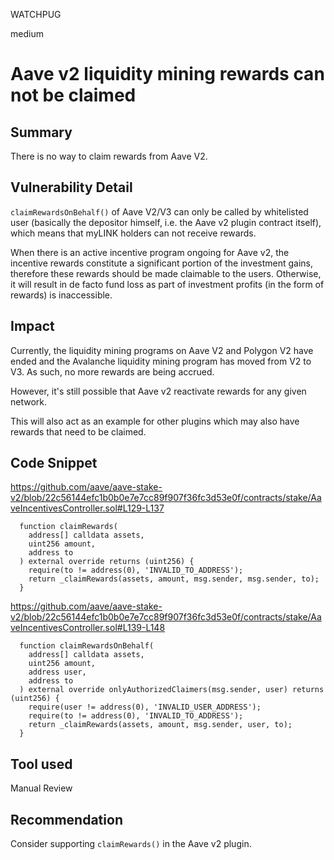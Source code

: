 WATCHPUG

medium

# Aave v2 liquidity mining rewards can not be claimed

## Summary

There is no way to claim rewards from Aave V2.

## Vulnerability Detail

`claimRewardsOnBehalf()` of Aave V2/V3 can only be called by whitelisted user (basically the depositor himself, i.e. the Aave v2 plugin contract itself), which means that myLINK holders can not receive rewards.

When there is an active incentive program ongoing for Aave v2, the incentive rewards constitute a significant portion of the investment gains, therefore these rewards should be made claimable to the users. Otherwise, it will result in de facto fund loss as part of investment profits (in the form of rewards) is inaccessible.

## Impact

Currently, the liquidity mining programs on Aave V2 and Polygon V2 have ended and the Avalanche liquidity mining program has moved from V2 to V3. As such, no more rewards are being accrued.

However, it's still possible that Aave v2 reactivate rewards for any given network.

This will also act as an example for other plugins which may also have rewards that need to be claimed.

## Code Snippet

https://github.com/aave/aave-stake-v2/blob/22c56144efc1b0b0e7e7cc89f907f36fc3d53e0f/contracts/stake/AaveIncentivesController.sol#L129-L137

```solidity
  function claimRewards(
    address[] calldata assets,
    uint256 amount,
    address to
  ) external override returns (uint256) {
    require(to != address(0), 'INVALID_TO_ADDRESS');
    return _claimRewards(assets, amount, msg.sender, msg.sender, to);
  }
```

https://github.com/aave/aave-stake-v2/blob/22c56144efc1b0b0e7e7cc89f907f36fc3d53e0f/contracts/stake/AaveIncentivesController.sol#L139-L148

```solidity
  function claimRewardsOnBehalf(
    address[] calldata assets,
    uint256 amount,
    address user,
    address to
  ) external override onlyAuthorizedClaimers(msg.sender, user) returns (uint256) {
    require(user != address(0), 'INVALID_USER_ADDRESS');
    require(to != address(0), 'INVALID_TO_ADDRESS');
    return _claimRewards(assets, amount, msg.sender, user, to);
  }
```

## Tool used

Manual Review

## Recommendation

Consider supporting `claimRewards()` in the Aave v2 plugin.